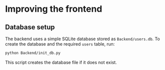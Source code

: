 # Improving the frontend

## Database setup

The backend uses a simple SQLite database stored as `Backend/users.db`.
To create the database and the required `users` table, run:

```bash
python Backend/init_db.py
```

This script creates the database file if it does not exist.
